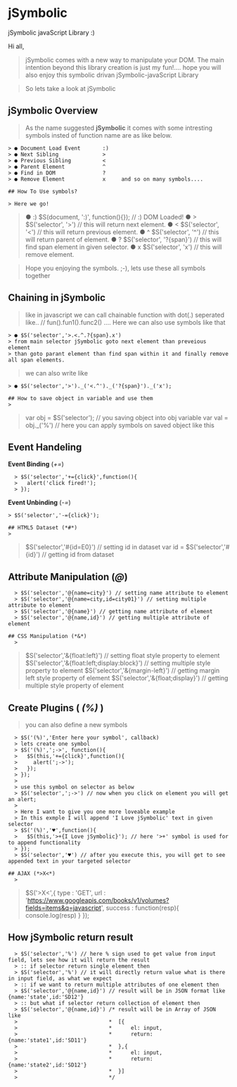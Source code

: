 # jSymbolic
jSymbolic javaScript Library :)

Hi all, 
  > jSymbolic comes with a new way to manipulate your DOM.
  > The main intention beyond this library creation is just my fun!....
    hope you will also enjoy this symbolic drivan jSymbolic-javaScript Library

  > So lets take a look at jSymbolic
  
  
## jSymbolic Overview

  > As the name suggested **jSymbolic** it comes with some 
  > intresting symbols insted of function name are as like below.
  ```
  > ● Document Load Event       :)
  > ● Next Sibling              >
  > ● Previous Sibling          <
  > ● Parent Element            ^
  > ● Find in DOM               ?
  > ● Remove Element            x     and so on many symbols....
  
## How To Use symbols?

  > Here we go!
  ```
  > ● :)      $S(document, ':)', function(){}); // :) DOM Loaded!
  > ● >       $S('selector', '>') // this will return next element.
  > ● <       $S('selector', '<') // this will return previous element.
  > ● ^       $S('selector', '^') // this will return parent of element.
  > ● ?       $S('selector', '?{span}') // this will find span element in given selector.
  > ● x       $S('selector', 'x') // this will remove element.
  
  > Hope you enjoying the symbols.  ;-),  lets use these all symbols together
  
## Chaining in jSymbolic
  
  > like in javascript we can call chainable function with dot(.) seperated like..
    // fun().fun1().func2() .... 
  > Here we can also use symbols like that
  ```
  > ● $S('selector','>.<.^.?{span}.x')
  > from main selector jSymbolic goto next element than preveious element
  > than goto parant element than find span within it and finally remove all span elements.
  ```
  > we can also write like 
  ```
  > ● $S('selector','>')._('<.^')._('?{span}')._('x');
  
## How to save object in variable and use them
  >
```
  > var obj = $S('selector'); // you saving object into obj variable
  > var val = obj._('%') // here you can apply symbols on saved object like this

## Event Handeling
  >
  **Event Binding** (*+=*)
```
  > $S('selector','+={click}',function(){
  >   alert('click fired!');
  > });
```
  **Event Unbinding** (*-=*)
  ```
  > $S('selector','-={click}');

## HTML5 Dataset (*#*)
  >
```
  > $S('selector','#{id=E0}') // setting id in dataset
  > var id = $S('selector','#{id}') // getting id from dataset
  
## Attribute Manipulation (*@*)
  >
```
  > $S('selector','@{name=city}') // setting name attribute to element
  > $S('selector','@{name=city,id=city01}') // setting multiple attribute to element
  > $S('selector','@{name}') // getting name attribute of element
  > $S('selector','@{name,id}') // getting multiple attribute of element
  
## CSS Manipulation (*&*)
  >
```
  > $S('selector','&{float:left}') // setting float style property to element
  > $S('selector','&{float:left;display:block}') // setting multiple style property to element
  > $S('selector','&{margin-left}') // getting margin left style property of element
  > $S('selector','&{float;display}') // getting multiple style property of element

## Create Plugins ( *(%)* )
  > you can also define a new symbols
```
  > $S('(%)','Enter here your symbol', callback)
  > lets create one symbol
  > $S('(%)',';->', function(){
  >   $S(this,'+={click}',function(){
  >     alert(';->');
  >   });
  > });
  >
  > use this symbol on selector as below
  > $S('selector',';->') // now when you click on element you will get an alert;
  >
  > Here I want to give you one more loveable example
  > In this exmple I will append 'I Love jSymbolic' text in given selector
  > $S('(%)','♥',function(){
  >   $S(this,'>+{I Love jSymbolic}'); // here '>+' symbol is used for to append functionality
  > });
  > $S('selector','♥') // after you execute this, you will get to see appended text in your targeted selector

## AJAX (*>X<*)
  >
```
  > $S('>X<',{
  >   type : 'GET',
  >   url : 'https://www.googleapis.com/books/v1/volumes?fields=items&q=javascript',
  >   success : function(resp){
  >     console.log(resp)
  >   }
  > });

## How jSymbolic return result
  >
```
  > $S('selector','%') // here % sign used to get value from input field, lets see how it will return the result
  > :: if selector return single element then
  > $S('selector','%') // it will directly return value what is there in input field, as what we expect
  > :: if we want to return multiple attributes of one element then
  > $S('selector','@{name,id}') // result will be in JSON format like {name:'state',id:'SD12'}
  > :: but what if selector return collection of element then
  > $S('selector','@{name,id}') /* result will be in Array of JSON like 
  >                             *  [{
  >                             *      el: input, 
  >                             *      return: {name:'state1',id:'SD11'}
  >                             *  },{
  >                             *      el: input, 
  >                             *      return: {name:'state2',id:'SD12'}
  >                             *  }] 
  >                             */
